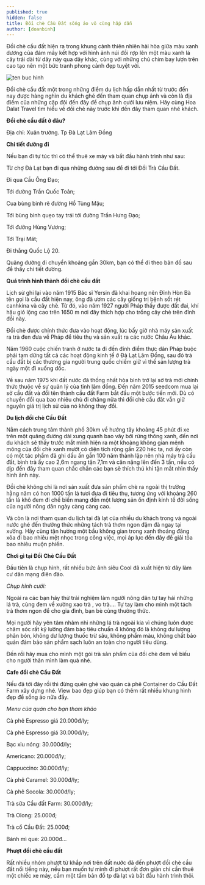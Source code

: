 ```yaml
---
published: true
hidden: false
title: Đồi chè Cầu Đất sống ảo vô cùng hấp dẫn
author: [doanbinh] 
---
```


Đồi chè cầu đất hiện ra trong khung cảnh thiên nhiên hài hòa giữa màu xanh dương của đám mây kết hợp với hình ảnh núi đồi rợp lên một màu xanh lá cây trải dài từ dãy này qua dãy khác, cùng với những chú chim bay lượn trên cao tạo nên một bức tranh phong cảnh đẹp tuyệt vời.

![ten buc hinh](https://dichoidalat.com/wp-content/uploads/2018/08/%C4%90%E1%BB%93i-Ch%C3%A8-C%E1%BA%A7u-%C4%90%E1%BA%A5t-%C4%90%C3%A0-L%E1%BA%A1t-5.jpg "ten buc hinh")


Đồi chè cầu đất một trong những điểm du lịch hấp dẫn nhất từ trước đến nay được hàng nghìn du khách ghé đến tham quan chụp ảnh và còn là địa điểm của những cặp đôi đến đây để chụp ảnh cưới lưu niệm. Hãy cùng Hoa Dalat Travel tìm hiểu về đồi chè này trước khi đến đây tham quan nhé khách.


**Đồi chè cầu đất ở đâu?**

Địa chỉ: Xuân trường. Tp Đà Lạt Lâm Đồng

**Chi tiết đường đi**

Nếu bạn đi tự túc thì có thể thuê xe máy và bắt đầu hành trình như sau:

Từ chợ Đà Lạt bạn đi qua những đường sau để đi tới Đồi Trà Cầu Đất.

Đi qua Cầu Ông Đạo;

Tới đường Trần Quốc Toản;

Cua bùng binh rẽ đường Hồ Tùng Mậu;

Tới bùng binh quẹo tay trái tới đường Trần Hưng Đạo;

Tới đường Hùng Vương;

Tới Trại Mát;

Đi thẳng Quốc Lộ 20.

Quãng đường đi chuyển khoảng gần 30km, bạn có thể đi theo bản đồ sau để thấy chi tiết đường.




**Quá trình hình thành đồi chè cầu đất**

Lịch sử ghi lại vào năm 1915 Bác sĩ Yersin đã khai hoang nên Đỉnh Hòn Bà tên gọi là cầu đất hiện nay, ông đã ươm các cây giống trị bệnh sốt rét canhkina và cây chè. Từ đó, vào năm 1927 người Pháp thấy được đất đai, khí hậu gió lộng cao trên 1650 m nơi đây thích hợp cho trồng cây chè trên đỉnh đồi này.

Đồi chè được chính thức đưa vào hoạt động, lúc bấy giờ nhà máy sản xuất ra trà đen đưa về Pháp để tiêu thụ và sản xuất ra các nước Châu Âu khác.

Năm 1960 cuộc chiến tranh ở nước ta đi đến đỉnh điểm thực dân Pháp buộc phải tạm dừng tất cả các hoạt động kinh tế ở Đà Lạt Lâm Đồng, sau đó trà cầu đất bị các thương gia người trung quốc chiếm giữ vì thế sản lượng trà ngày một đi xuống dốc.


Về sau năm 1975 khi đất nước đã thống nhất hòa bình trở lại sở trà mới chính thức thuộc về sự quản lý của tỉnh lâm đồng. Đến năm 2015 seedcom mua lại sở cầu đất và đổi tên thành cầu đất Farm bắt đầu một bước tiến mới. Dù có chuyển đổi qua bao nhiêu chủ đi chăng nữa thì đồi chè cầu đât vẫn giữ nguyên giá trị lịch sử của nó không thay đổi.


**Du lịch đồi chè Cầu Đất**

Nằm cách trung tâm thành phố 30km về hướng tây khoảng 45 phút đi xe trên một quãng đường dài xung quanh bao vây bởi rừng thông xanh, đến nơi du khách sẽ thấy trước mắt mình hiện ra một khoảng không gian mênh mông của đồi chè xanh mướt có diện tích rộng gần 220 héc ta, nơi ấy còn có một tác phẩm đã ghi dấu ấn gần 100 năm thành lập nên nhà máy trà cầu đất, bình trà ấy cao 2,6m ngang tận 7,1m và cân nặng lên đến 3 tấn, nếu có dịp đến đây tham quan chắc chắn các bạn sẽ thích thú khi tận mắt nhìn thấy hình ảnh này.


Đồi chè không chỉ là nơi sản xuất đưa sản phẩm chè ra ngoài thị trường hằng năm có hon 1000 tấn lá tươi đưa đi tiêu thụ, tương ứng với khoảng 260 tấn lá khô đem đi chế biến mang đến một lượng sản ổn định kinh tế đời sống của người nông dân ngày càng càng cao.

Và còn là nơi tham quan du lịch tại đà lạt của nhiều du khách trong và ngoài nước ghé đến thưởng thức những tách trà thơm ngon đậm đà ngay tại xưởng. Hãy cùng tận hưởng một bầu không gian trong xanh thoáng đãng xõa đi bao nhiêu mệt nhọc trong công việc, mọi áp lực đến đây để giải tỏa bao nhiêu muộn phiền.



**Chơi gì tại Đồi Chè Cầu Đất**

Đầu tiên là chụp hình, rất nhiều bức ảnh siêu Cool đã xuất hiện từ đây làm cư dân mạng điên đảo.

*Chụp hình cưới:*


Ngoài ra các bạn hãy thử trải nghiệm làm người nông dân tự tay hái những lá trà, cùng đem về xưởng xao trà , vo trà…. Tự tay làm cho mình một tách trà thơm ngon để cho gia đình, bạn bè cùng thưởng thức.

Mọi người hãy yên tâm nhâm nhi những lá trà ngoài kia vì chúng luôn được chăm sóc rất kỹ lưỡng đảm bảo tiêu chuẩn 4 không đó là không dư lượng phân bón, không dư lượng thuốc trừ sâu, không phẩm màu, không chất bảo quản đảm bảo sản phẩm sạch luôn an toàn cho người tiêu dùng.

Đến rồi hãy mua cho mình một gói trà sản phẩm của đồi chè đem về biếu cho người thân mình làm quà nhé.

**Cafe đồi chè Cầu Đất**

Nếu đã tới đây rồi thì đừng quên ghé vào quán cà phê Container do Cầu Đất Farm xây dựng nhé. View bao đẹp giúp bạn có thêm rất nhiều khung hình đẹp để sống ảo nữa đấy.

*Menu của quán cho bạn tham khảo*

Cà phê Espresso giá 20.000đ/ly;

Cà phê Espresso giá 30.000đ/ly;

Bạc xỉu nóng: 30.000đ/ly;

Americano: 20.000đ/ly;

Cappuccino: 30.000đ/ly;

Cà phê Caramel: 30.000đ/ly;

Cà phê Socola: 30.000đ/ly;

Trà sữa Cầu đất Farm: 30.000đ/ly;

Trà Olong: 25.000đ;

Trà cổ Cầu Đất: 25.000đ;

Bánh mì que: 20.000đ...


**Phượt đồi chè cầu đất**

Rất nhiều nhóm phượt từ khắp nơi trên đất nước đã đến phượt đồi chè cầu đất nổi tiếng này, nếu bạn muốn tự mình đi phượt rất đơn giản chỉ cần thuê một chiếc xe máy, cầm một tấm bản đồ tp đà lạt và bắt đầu hành trình thôi.